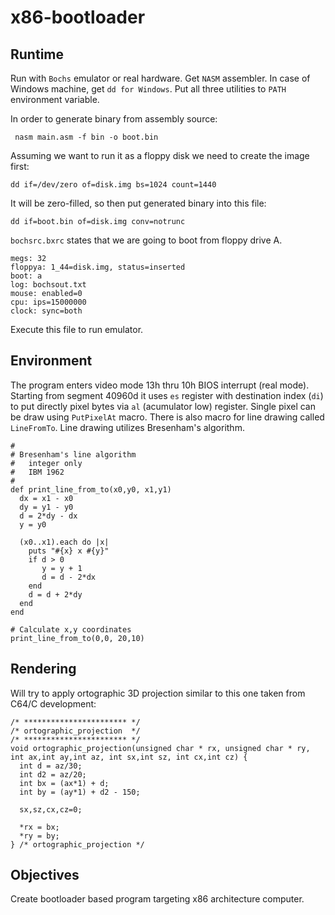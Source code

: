 # x86-bootloader

## Runtime

Run with ```Bochs``` emulator or real hardware. Get ```NASM``` assembler. In case of Windows machine, get ```dd for Windows```. Put all three utilities to ```PATH``` environment variable. 

In order to generate binary from assembly source:
```
 nasm main.asm -f bin -o boot.bin
```
Assuming we want to run it as a floppy disk we need to create the image first:
```
dd if=/dev/zero of=disk.img bs=1024 count=1440
```

It will be zero-filled, so then put generated binary into this file:
```
dd if=boot.bin of=disk.img conv=notrunc
```

```bochsrc.bxrc``` states that we are going to boot from floppy drive A. 

```
megs: 32
floppya: 1_44=disk.img, status=inserted
boot: a
log: bochsout.txt
mouse: enabled=0
cpu: ips=15000000
clock: sync=both
```

Execute this file to run emulator.

## Environment

The program enters video mode 13h thru 10h BIOS interrupt (real mode). Starting from segment 40960d it uses ```es``` register with destination index (```di```) to put directly pixel bytes via ```al``` (acumulator low) register. Single pixel can be draw using ```PutPixelAt``` macro. There is also macro for line drawing called ```LineFromTo```. Line drawing utilizes Bresenham's algorithm. 

```
#
# Bresenham's line algorithm
#   integer only
#   IBM 1962
#
def print_line_from_to(x0,y0, x1,y1)
  dx = x1 - x0
  dy = y1 - y0
  d = 2*dy - dx
  y = y0

  (x0..x1).each do |x|
    puts "#{x} x #{y}" 
    if d > 0
       y = y + 1
       d = d - 2*dx
    end
    d = d + 2*dy
  end
end

# Calculate x,y coordinates
print_line_from_to(0,0, 20,10)
```

## Rendering
Will try to apply ortographic 3D projection similar to this one taken from C64/C development:

```
/* *********************** */
/* ortographic_projection  */
/* *********************** */
void ortographic_projection(unsigned char * rx, unsigned char * ry, int ax,int ay,int az, int sx,int sz, int cx,int cz) {  
  int d = az/30;
  int d2 = az/20;
  int bx = (ax*1) + d;
  int by = (ay*1) + d2 - 150;
  
  sx,sz,cx,cz=0;
  
  *rx = bx;
  *ry = by;
} /* ortographic_projection */
```

## Objectives

Create bootloader based program targeting x86 architecture computer.
